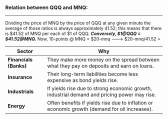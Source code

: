 ### Relation between QQQ and MNQ:
---
Dividing the price of MNQ by the price of QQQ at any given minute the average of those ratios is always 
approximately 41.52; this means that there is $41.52 of MNQ per each of $1 of QQQ. ***Conversely, $1@QQQ = $41.52@MNQ.***
Now, 10-points @ MNQ = $20-mnq ---> $20-mnq/41.52 = 


| Sector         | Why |
|----------------|-----|
| **Financials (Banks)** | They make more money on the spread between what they pay on deposits and earn on loans. |
| **Insurance**  | Their long-term liabilities become less expensive as bond yields rise. |
| **Industrials** | If yields rise due to strong economic growth, industrial demand and pricing power may rise. |
| **Energy**     | Often benefits if yields rise due to inflation or economic growth (demand for oil increases). |
